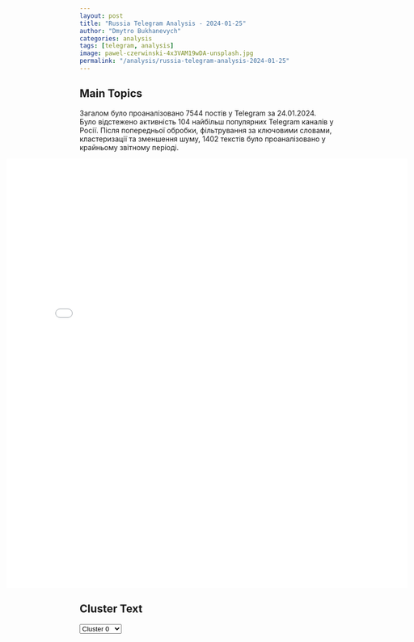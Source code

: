```yaml
---
layout: post
title: "Russia Telegram Analysis - 2024-01-25"
author: "Dmytro Bukhanevych"
categories: analysis
tags: [telegram, analysis]
image: pawel-czerwinski-4x3VAM19wDA-unsplash.jpg
permalink: "/analysis/russia-telegram-analysis-2024-01-25"
---
```


<style>
    /* Adjusting iframe-container styles */
    .wide-iframe-container {
        width: calc(100% + 30vw);  /* Extending the width */
        margin-left: -15vw;       /* Negative margin to push to the left */
        overflow: hidden;         /* In case the iframe content spills over */
    }

    .wide-iframe-container iframe {
        width: 100%;  /* Making the iframe take the full width of its container */
        border: none; /* Removing any borders from the iframe */
    }

    /* Toggle mechanism */
    .hidden {
        display: none;
    }
    
    .show-content-target:checked + .show-content {
        display: block;
    }
</style>

<h2>Main Topics</h2>
<p>Загалом було проаналізовано 7544 постів у Telegram за 24.01.2024. Було відстежено активність 104 найбільш популярних Telegram каналів у Росії. Після попередньої обробки, фільтрування за ключовими словами, кластеризації та зменшення шуму, 1402 текстів було проаналізовано у крайньому звітному періоді.</p>
<!-- Embedding Main Plotly Visualization -->
<div class="wide-iframe-container">
    <iframe src="{{site.baseurl}}/visualizations/2024-01-25/fig_topics_time.html" height="850"></iframe>
</div>


<h2>Cluster Text</h2>

<!-- Dropdown to select a cluster -->
<select id="clusterSelector" onchange="displayClusterText()">
<option value="0">Cluster 0</option><option value="1">Cluster 1</option><option value="2">Cluster 2</option><option value="3">Cluster 3</option><option value="4">Cluster 4</option><option value="5">Cluster 5</option><option value="6">Cluster 6</option><option value="7">Cluster 7</option><option value="8">Cluster 8</option><option value="9">Cluster 9</option><option value="10">Cluster 10</option>
</select>

<!-- Display area for the selected cluster's text -->
<div id="clusterTextDisplay" class="hidden"></div>

<script type="text/javascript">
    var clusterDetails = {"0": "<b>Total Posts:</b> 814<br><b>Date:</b> 2024-01-24 12:47:26+00:00<br><b>Author:</b> chp_crimea<br><b>Link:</b> https://t.me/s/chp_crimea/36418<br><b>Subscribers:</b> 271518<br><b>Text:</b> \u0422\u0435\u043a\u0441\u0442: \u2757\ufe0f\u041a\u0440\u0443\u0448\u0435\u043d\u0438\u0435 \u0418\u043b-76 \u0432 \u0411\u0435\u043b\u0433\u043e\u0440\u043e\u0434\u0441\u043a\u043e\u0439 \u043e\u0431\u043b\u0430\u0441\u0442\u0438 \u043a\u0432\u0430\u043b\u0438\u0444\u0438\u0446\u0438\u0440\u043e\u0432\u0430\u043d\u043e \u043a\u0430\u043a \u0442\u0435\u0440\u0430\u043a\u0442, \u2014 \u041c\u0438\u043d\u043e\u0431\u043e\u0440\u043e\u043d\u044b \u0420\u0424\u2014 \u041f\u043e\u0440\u0430\u0436\u0435\u043d\u0438\u0435 \u0441\u0430\u043c\u043e\u043b\u0435\u0442\u0430 \u0431\u044b\u043b\u043e \u043e\u0441\u0443\u0449\u0435\u0441\u0442\u0432\u043b\u0435\u043d\u043e \u0412\u0421\u0423 \u0438\u0437 \u0440\u0430\u0439\u043e\u043d\u0430 \u043d.\u043f. \u041b\u0438\u043f\u0446\u044b  \u0425\u0430\u0440\u044c\u043a\u043e\u0432\u0441\u043a\u043e\u0439 \u043e\u0431\u043b\u0430\u0441\u0442\u0438 \u0441 \u043f\u0440\u0438\u043c\u0435\u043d\u0435\u043d\u0438\u0435\u043c \u0437\u0435\u043d\u0438\u0442\u043d\u043e\u0433\u043e \u0440\u0430\u043a\u0435\u0442\u043d\u043e\u0433\u043e \u043a\u043e\u043c\u043f\u043b\u0435\u043a\u0441\u0430.\u2014 \u0420\u0430\u0434\u0438\u043e\u043b\u043e\u043a\u0430\u0446\u0438\u043e\u043d\u043d\u044b\u0435 \u0441\u0440\u0435\u0434\u0441\u0442\u0432\u0430 \u0412\u041a\u0421 \u0420\u043e\u0441\u0441\u0438\u0438 \u0437\u0430\u0441\u0435\u043a\u043b\u0438 \u043f\u0443\u0441\u043a \u0434\u0432\u0443\u0445 \u0443\u043a\u0440\u0430\u0438\u043d\u0441\u043a\u0438\u0445 \u0440\u0430\u043a\u0435\u0442.\u2014 \u041e \u043f\u0435\u0440\u0435\u0432\u043e\u0437\u043a\u0435 \u0443\u043a\u0440\u0430\u0438\u043d\u0441\u043a\u0438\u0445 \u043f\u043b\u0435\u043d\u043d\u044b\u0445 \u0432\u043e\u0435\u043d\u043d\u043e-\u0442\u0440\u0430\u043d\u0441\u043f\u043e\u0440\u0442\u043d\u044b\u043c \u0441\u0430\u043c\u043e\u043b\u0435\u0442\u043e\u043c \u043d\u0430 \u0430\u044d\u0440\u043e\u0434\u0440\u043e\u043c \u0411\u0435\u043b\u0433\u043e\u0440\u043e\u0434\u0430 \u041a\u0438\u0435\u0432 \u0437\u043d\u0430\u043b, \u043f\u043e\u0434\u0447\u0435\u0440\u043a\u043d\u0443\u043b\u0438 \u0432 \u0432\u0435\u0434\u043e\u043c\u0441\u0442\u0432\u0435\u2014 \u041e\u0431\u043c\u0435\u043d \u043f\u043b\u0435\u043d\u043d\u044b\u043c\u0438 \u0434\u043e\u043b\u0436\u0435\u043d \u0431\u044b\u043b \u0441\u043e\u0441\u0442\u043e\u044f\u0442\u044c\u0441\u044f \u0432\u043e \u0432\u0442\u043e\u0440\u043e\u0439 \u043f\u043e\u043b\u043e\u0432\u0438\u043d\u0435 \u0434\u043d\u044f \u043d\u0430 \u0440\u043e\u0441\u0441\u0438\u0439\u0441\u043a\u043e-\u0443\u043a\u0440\u0430\u0438\u043d\u0441\u043a\u043e\u0439 \u0433\u0440\u0430\u043d\u0438\u0446\u0435.ForPost", "1": "<b>Total Posts:</b> 67<br><b>Date:</b> 2024-01-24 09:27:52+00:00<br><b>Author:</b> zhest_tresh_novosty_video<br><b>Link:</b> https://t.me/s/zhest_tresh_novosty_video/2605<br><b>Subscribers:</b> 256868<br><b>Text:</b> \u0422\u0435\u043a\u0441\u0442: \u26a1\ufe0f\u041d\u0430 \u0431\u043e\u0440\u0442\u0443 \u0443\u043f\u0430\u0432\u0448\u0435\u0433\u043e \u0418\u043b-76 \u043d\u0430\u0445\u043e\u0434\u0438\u043b\u0438\u0441\u044c 65 \u043f\u043b\u0435\u043d\u043d\u044b\u0445 \u0432\u043e\u0435\u043d\u043d\u043e\u0441\u043b\u0443\u0436\u0430\u0449\u0438\u0445 \u0412\u0421\u0423, \u043f\u0435\u0440\u0435\u0432\u043e\u0437\u0438\u043c\u044b\u0445 \u0432 \u0411\u0435\u043b\u0433\u043e\u0440\u043e\u0434\u0441\u043a\u0443\u044e \u043e\u0431\u043b\u0430\u0441\u0442\u044c \u0434\u043b\u044f \u043e\u0431\u043c\u0435\u043d\u0430, 6 \u0447\u043b\u0435\u043d\u043e\u0432 \u044d\u043a\u0438\u043f\u0430\u0436\u0430 \u0441\u0430\u043c\u043e\u043b\u0435\u0442\u0430 \u0438 3 \u0441\u043e\u043f\u0440\u043e\u0432\u043e\u0436\u0434\u0430\u044e\u0449\u0438\u0445, \u2014  \u041c\u0438\u043d\u043e\u0431\u043e\u0440\u043e\u043d\u044b \u0420\u0424. \u0412 \u0432\u0435\u0434\u043e\u043c\u0441\u0442\u0432\u0435 \u0434\u043e\u0431\u0430\u0432\u0438\u043b\u0438, \u0447\u0442\u043e \u0418\u043b-76 \u043f\u043e\u0442\u0435\u0440\u043f\u0435\u043b \u043a\u0440\u0443\u0448\u0435\u043d\u0438\u0435 \u043e\u043a\u043e\u043b\u043e 11.00 \u043c\u0441\u043a.", "2": "<b>Total Posts:</b> 26<br><b>Date:</b> 2024-01-24 16:45:33+00:00<br><b>Author:</b> bbbreaking<br><b>Link:</b> https://t.me/s/bbbreaking/174083<br><b>Subscribers:</b> 1565746<br><b>Text:</b> \u0422\u0435\u043a\u0441\u0442: \u2757\ufe0f\u0420\u043e\u0441\u0441\u0438\u044f \u0437\u0430\u043f\u0440\u043e\u0441\u0438\u043b\u0430 \u0441\u0440\u043e\u0447\u043d\u043e\u0435 \u0437\u0430\u0441\u0435\u0434\u0430\u043d\u0438\u0435 \u0421\u0411 \u041e\u041e\u041d \u0438\u0437-\u0437\u0430 \u043a\u0440\u0443\u0448\u0435\u043d\u0438\u044f \u0441\u0430\u043c\u043e\u043b\u0435\u0442\u0430 \u0441 \u043f\u043b\u0435\u043d\u043d\u044b\u043c\u0438 \u0432\u043e\u0435\u043d\u043d\u043e\u0441\u043b\u0443\u0436\u0430\u0449\u0438\u043c\u0438 \u0412\u0421\u0423 \u2014 \u041b\u0430\u0432\u0440\u043e\u0432", "3": "<b>Total Posts:</b> 18<br><b>Date:</b> 2024-01-24 17:47:24+00:00<br><b>Author:</b> ostashkonews<br><b>Link:</b> https://t.me/s/OstashkoNews/116477<br><b>Subscribers:</b> 354397<br><b>Text:</b> \u0422\u0435\u043a\u0441\u0442: \ud83c\uddfa\ud83c\uddf8\ud83c\uddf8\ud83c\uddfe\u0421\u0428\u0410 \u043f\u043b\u0430\u043d\u0438\u0440\u0443\u044e\u0442 \u0432\u044b\u0432\u0435\u0441\u0442\u0438 \u0441\u0432\u043e\u0438 \u0432\u043e\u0439\u0441\u043a\u0430 \u0438\u0437 \u0421\u0438\u0440\u0438\u0438 \u2013 Foreign Policy\u041e\u0431\u0441\u0443\u0436\u0434\u0430\u0435\u0442\u0441\u044f \u043f\u043e\u043b\u043d\u044b\u0439 \u0432\u044b\u0432\u043e\u0434 \u0430\u043c\u0435\u0440\u0438\u043a\u0430\u043d\u0441\u043a\u0438\u0445 \u0432\u043e\u0439\u0441\u043a \u0438\u0437 \u0421\u0438\u0440\u0438\u0438.\u2757\ufe0f\u0427\u0435\u0442\u044b\u0440\u0435 \u0438\u0441\u0442\u043e\u0447\u043d\u0438\u043a\u0430 \u0432 \u041c\u0438\u043d\u0438\u0441\u0442\u0435\u0440\u0441\u0442\u0432\u0435 \u043e\u0431\u043e\u0440\u043e\u043d\u044b \u0438 \u0413\u043e\u0441\u0434\u0435\u043f\u0430\u0440\u0442\u0430\u043c\u0435\u043d\u0442\u0435 \u0437\u0430\u044f\u0432\u0438\u043b\u0438, \u0447\u0442\u043e \u0411\u0435\u043b\u044b\u0439 \u0434\u043e\u043c \u0431\u043e\u043b\u044c\u0448\u0435 \u043d\u0435 \u0432\u043a\u043b\u0430\u0434\u044b\u0432\u0430\u0435\u0442 \u0441\u0440\u0435\u0434\u0441\u0442\u0432\u0430 \u0432 \u043f\u043e\u0434\u0434\u0435\u0440\u0436\u0430\u043d\u0438\u0435 \u043c\u0438\u0441\u0441\u0438\u0438, \u043a\u043e\u0442\u043e\u0440\u0443\u044e \u043e\u043d \u0441\u0447\u0438\u0442\u0430\u0435\u0442 \u043d\u0435\u043d\u0443\u0436\u043d\u043e\u0439.\u041d\u0430 \u0434\u0430\u043d\u043d\u044b\u0439 \u043c\u043e\u043c\u0435\u043d\u0442 \u0432 \u0421\u0438\u0440\u0438\u0438 \u043e\u043a\u043e\u043b\u043e 900 \u0430\u043c\u0435\u0440\u0438\u043a\u0430\u043d\u0441\u043a\u0438\u0445 \u0432\u043e\u0435\u043d\u043d\u043e\u0441\u043b\u0443\u0436\u0430\u0449\u0438\u0445.\u0412\u044b\u0432\u043e\u0434 \u0432\u043e\u0439\u0441\u043a \u043c\u043e\u0436\u0435\u0442 \u0431\u044b\u0442\u044c \u0441\u0432\u044f\u0437\u0430\u043d \u0441 \u0436\u0435\u043b\u0430\u043d\u0438\u0435\u043c \u0421\u0428\u0410 \u0440\u0430\u0441\u0448\u0438\u0440\u0438\u0442\u044c \u0437\u043e\u043d\u0443 \u043a\u043e\u043d\u0444\u043b\u0438\u043a\u0442\u0430 \u043d\u0430 \u0411\u043b\u0438\u0436\u043d\u0435\u043c \u0412\u043e\u0441\u0442\u043e\u043a\u0435 \u0438 \u0443\u0431\u0440\u0430\u0442\u044c \u0441 \u043b\u0438\u043d\u0438\u0438 \u0430\u0442\u0430\u043a \u0441\u0432\u043e\u0438 \u043f\u043e\u0434\u0440\u0430\u0437\u0434\u0435\u043b\u0435\u043d\u0438\u044f.\u0422\u0430\u043a\u0436\u0435 \u0432\u044b\u0432\u043e\u0434 \u0432\u043e\u0439\u0441\u043a \u043c\u043e\u0436\u0435\u0442 \u0433\u043e\u0432\u043e\u0440\u0438\u0442\u044c \u043e \u043f\u043e\u0442\u0435\u0440\u0435 \u043d\u0435\u0444\u0442\u044f\u043d\u044b\u0445 \u0438 \u0433\u0430\u0437\u043e\u0432\u044b\u0445 \u043c\u0435\u0441\u0442\u043e\u0440\u043e\u0436\u0434\u0435\u043d\u0438\u0439, \u043d\u0430\u0445\u043e\u0434\u044f\u0449\u0438\u0445\u0441\u044f \u043f\u043e\u043a\u0430 \u0435\u0449\u0435 \u043f\u043e\u0434 \u043a\u043e\u043d\u0442\u0440\u043e\u043b\u0435\u043c \u0421\u0428\u0410.\u041d\u0435\u0434\u0430\u0432\u043d\u0438\u0435 \u0434\u0432\u0438\u0436\u0435\u043d\u0438\u044f \u0432 \u0432\u043e\u043f\u0440\u043e\u0441\u0435 \u0444\u0438\u043d\u0430\u043d\u0441\u0438\u0440\u043e\u0432\u0430\u043d\u0438\u044f \u0423\u043a\u0440\u0430\u0438\u043d\u044b \u0442\u0430\u043a\u0436\u0435 \u043c\u043e\u0433\u0443\u0442 \u043f\u0440\u0438\u0447\u0438\u043d\u043e\u0439 \u0432\u044b\u0432\u043e\u0434\u0430 \u0432\u043e\u0439\u0441\u043a. \u0412 \u043f\u0435\u0440\u0432\u0443\u044e \u043e\u0447\u0435\u0440\u0435\u0434\u044c \u0411\u0435\u043b\u044c\u0433\u0438\u044f \u043d\u0430\u043c\u0435\u0440\u0435\u043d\u0430 \u0444\u0438\u043d\u0430\u043d\u0441\u0438\u0440\u043e\u0432\u0430\u0442\u044c \u043a\u0438\u0435\u0432\u0441\u043a\u0438\u0439 \u0440\u0435\u0436\u0438\u043c \u0438\u0437 \u043f\u0440\u043e\u0446\u0435\u043d\u0442\u043e\u0432 \u043f\u043e \u0437\u0430\u043c\u043e\u0440\u043e\u0436\u0435\u043d\u043d\u044b\u043c \u0430\u043a\u0442\u0438\u0432\u0430\u043c \u0438 \u0432 \u0421\u0428\u0410 \u0441\u0435\u0433\u043e\u0434\u043d\u044f \u043f\u043e\u0434\u0434\u0435\u0440\u0436\u0430\u043b\u0438 \u043f\u0435\u0440\u0435\u0434\u0430\u0447\u0443 \u0440\u043e\u0441\u0441\u0438\u0439\u0441\u043a\u0438\u0445 \u0430\u043a\u0442\u0438\u0432\u043e\u0432 \u0423\u043a\u0440\u0430\u0438\u043d\u0435.\u0412\u0435\u0440\u043e\u044f\u0442\u043d\u043e, \u043a\u043e\u043d\u0433\u0440\u0435\u0441\u0441 \u0421\u0428\u0410 \u043d\u0435 \u0431\u0443\u0434\u0435\u0442 \u0432\u044b\u0434\u0435\u043b\u044f\u0442\u044c \u0441\u0440\u0435\u0434\u0441\u0442\u0432\u0430 \u0438\u0437 \u0441\u043e\u0431\u0441\u0442\u0432\u0435\u043d\u043d\u043e\u0433\u043e \u0431\u044e\u0434\u0436\u0435\u0442\u0430, \u0447\u0442\u043e \u043f\u0440\u0438\u0432\u043e\u0434\u0438\u0442 \u0412\u0430\u0448\u0438\u043d\u0433\u0442\u043e\u043d \u043a \u043f\u043e\u043f\u044b\u0442\u043a\u0430\u043c \u0438\u0441\u043f\u043e\u043b\u044c\u0437\u043e\u0432\u0430\u0442\u044c \u0443\u0436\u0435 \u0438\u043c\u0435\u044e\u0449\u0438\u0435\u0441\u044f \u0441\u0440\u0435\u0434\u0441\u0442\u0432\u0430 (\u043d\u0430\u043f\u0440\u0438\u043c\u0435\u0440, \u043e\u0440\u0443\u0436\u0438\u0435 \u0432 \u0421\u0438\u0440\u0438\u0438) \u0434\u043b\u044f \u0431\u043e\u0440\u044c\u0431\u044b \u043f\u0440\u043e\u0442\u0438\u0432 \u0420\u043e\u0441\u0441\u0438\u0438 \u043d\u0430 \u0423\u043a\u0440\u0430\u0438\u043d\u0435.", "4": "<b>Total Posts:</b> 17<br><b>Date:</b> 2024-01-24 16:36:53+00:00<br><b>Author:</b> ru2ch<br><b>Link:</b> https://t.me/s/ru2ch/102220<br><b>Subscribers:</b> 480577<br><b>Text:</b> \u0422\u0435\u043a\u0441\u0442: \u26a1\ufe0f\u041f\u0440\u043e\u0444\u0438\u043b\u044c\u043d\u044b\u0439 \u043a\u043e\u043c\u0438\u0442\u0435\u0442 \u0421\u0435\u043d\u0430\u0442\u0430 \u041a\u043e\u043d\u0433\u0440\u0435\u0441\u0441\u0430 \u0421\u0428\u0410 \u043f\u043e\u0434\u0434\u0435\u0440\u0436\u0430\u043b \u0437\u0430\u043a\u043e\u043d\u043e\u043f\u0440\u043e\u0435\u043a\u0442 \u043e \u043f\u0435\u0440\u0435\u0434\u0430\u0447\u0435 \u0437\u0430\u043c\u043e\u0440\u043e\u0436\u0435\u043d\u043d\u044b\u0445 \u0440\u043e\u0441\u0441\u0438\u0439\u0441\u043a\u0438\u0445 \u0430\u043a\u0442\u0438\u0432\u043e\u0432 \u0423\u043a\u0440\u0430\u0438\u043d\u0435", "5": "<b>Total Posts:</b> 27<br><b>Date:</b> 2024-01-24 13:00:37+00:00<br><b>Author:</b> rian_ru<br><b>Link:</b> https://t.me/s/rian_ru/228847<br><b>Subscribers:</b> 2951318<br><b>Text:</b> \u0422\u0435\u043a\u0441\u0442: \u041e\u0440\u0431\u0430\u043d \u0441\u043e\u043e\u0431\u0449\u0438\u043b, \u0447\u0442\u043e \u043f\u043e\u0433\u043e\u0432\u043e\u0440\u0438\u043b \u0441\u043e \u0421\u0442\u043e\u043b\u0442\u0435\u043d\u0431\u0435\u0440\u0433\u043e\u043c, \u043f\u0440\u0430\u0432\u0438\u0442\u0435\u043b\u044c\u0441\u0442\u0432\u043e \u0412\u0435\u043d\u0433\u0440\u0438\u0438 \u043f\u0440\u0438\u0437\u044b\u0432\u0430\u0435\u0442 \u043f\u0430\u0440\u043b\u0430\u043c\u0435\u043d\u0442 \u0440\u0430\u0442\u0438\u0444\u0438\u0446\u0438\u0440\u043e\u0432\u0430\u0442\u044c \u0447\u043b\u0435\u043d\u0441\u0442\u0432\u043e \u0428\u0432\u0435\u0446\u0438\u0438 \u0432 \u041d\u0410\u0422\u041e \u043f\u0440\u0438 \u043f\u0435\u0440\u0432\u043e\u0439 \u0432\u043e\u0437\u043c\u043e\u0436\u043d\u043e\u0441\u0442\u0438.\u041f\u043e\u0441\u043b\u0435 \u0432\u0447\u0435\u0440\u0430\u0448\u043d\u0435\u0433\u043e \u043e\u0434\u043e\u0431\u0440\u0435\u043d\u0438\u044f \u0441\u043e \u0441\u0442\u043e\u0440\u043e\u043d\u044b \u0442\u0443\u0440\u0435\u0446\u043a\u043e\u0433\u043e \u043f\u0430\u0440\u043b\u0430\u043c\u0435\u043d\u0442\u0430 \u0435\u0434\u0438\u043d\u0441\u0442\u0432\u0435\u043d\u043d\u0430\u044f \u0441\u0442\u0440\u0430\u043d\u0430, \u043a\u043e\u0442\u043e\u0440\u0430\u044f \u043f\u043e\u043a\u0430 \u043d\u0435 \u0440\u0430\u0442\u0438\u0444\u0438\u0446\u0438\u0440\u043e\u0432\u0430\u043b\u0430 \u0441\u043e\u0433\u043b\u0430\u0448\u0435\u043d\u0438\u0435 - \u043a\u0430\u043a \u0440\u0430\u0437 \u0412\u0435\u043d\u0433\u0440\u0438\u044f.", "6": "<b>Total Posts:</b> 151<br><b>Date:</b> 2024-01-24 10:58:37+00:00<br><b>Author:</b> solovievlive<br><b>Link:</b> https://t.me/s/SolovievLive/236271<br><b>Subscribers:</b> 1274509<br><b>Text:</b> \u0422\u0435\u043a\u0441\u0442: \ud83d\udca1\u042d\u0424\u0418\u0420 | \u041b\u0410\u0411\u0418\u0420\u0418\u041d\u0422 \u041a\u0410\u0420\u041d\u0410\u0423\u0425\u041e\u0412\u0410 | \u0421\u041e\u041b\u041e\u0412\u042c\u0401\u0412 LIVE    \u0421\u0435\u0440\u0433\u0435\u0439 \u041a\u0430\u0440\u043d\u0430\u0443\u0445\u043e\u0432 \u0432\u044b\u0445\u043e\u0434\u0438\u0442 \u0432 \u0441\u0432\u043e\u0439 \u0435\u0436\u0435\u0434\u043d\u0435\u0432\u043d\u044b\u0439 \u0430\u0432\u0442\u043e\u0440\u0441\u043a\u0438\u0439 \u044d\u0444\u0438\u0440 \u043d\u0430 \u0421\u043e\u043b\u043e\u0432\u044c\u0451\u0432LIVE  \u041f\u043e \u0441\u0430\u043c\u044b\u043c \u043e\u0441\u0442\u0440\u044b\u043c \u0438 \u0441\u0440\u043e\u0447\u043d\u044b\u043c \u0442\u0435\u043c\u0430\u043c \u0434\u043d\u044f \u0443\u0441\u043b\u044b\u0448\u0438\u043c \u0441\u0435\u0433\u043e\u0434\u043d\u044f \u043c\u043d\u0435\u043d\u0438\u044f \u044d\u043a\u0441\u043f\u0435\u0440\u0442\u043e\u0432:     \u25a0 \u041a\u0440\u0443\u0448\u0435\u043d\u0438\u0435 \u0418\u043b-76 \u0441 \u043f\u043b\u0435\u043d\u043d\u044b\u043c\u0438 \u0412\u0421\u0423. \u041e\u0431\u043c\u0435\u043d \u043f\u043b\u0435\u043d\u043d\u044b\u043c\u0438 \u043e\u0442\u043c\u0435\u043d\u044f\u0435\u0442\u0441\u044f\u25a0 \u041f\u0443\u0442\u044c \u0438\u0437 \u0443\u043a\u0440\u0430\u0438\u043d\u0446\u0430 \u0432 \u0440\u0443\u0441\u0441\u043a\u043e\u0433\u043e: \u043f\u0440\u043e\u0434\u044e\u0441\u0435\u0440 \u042e\u0440\u0438\u0439 \u0411\u0430\u0440\u0434\u0430\u0448 \u0440\u0430\u0441\u0441\u043a\u0430\u0436\u0435\u0442 \u043e \u043f\u043e\u043b\u0443\u0447\u0435\u043d\u0438\u0438 \u043f\u0430\u0441\u043f\u043e\u0440\u0442\u0430 \u0420\u0424\u25a0 \u0421\u043e\u0432\u0435\u0442 \u0411\u0435\u0437\u043e\u043f\u0430\u0441\u043d\u043e\u0441\u0442\u0438 \u041e\u041e\u041d \u0434\u043e\u043b\u0436\u0435\u043d \u043f\u0440\u0438\u0437\u0432\u0430\u0442\u044c \u043a \u043f\u0440\u0435\u043a\u0440\u0430\u0449\u0435\u043d\u0438\u044e \u043e\u0433\u043d\u044f \u0432 \u0441\u0435\u043a\u0442\u043e\u0440\u0435 \u0413\u0430\u0437\u0430\u25a0 \u0411\u0435\u0440\u043b\u0438\u043d \u0441\u043e\u0431\u0438\u0440\u0430\u0435\u0442\u0441\u044f \u043d\u0430\u043f\u0440\u0430\u0432\u0438\u0442\u044c \u041a\u0438\u0435\u0432\u0443 \u0448\u0435\u0441\u0442\u044c \u0432\u0435\u0440\u0442\u043e\u043b\u0435\u0442\u043e\u0432 Sea King\u25a0 \u041d\u0438\u043a\u0438 \u0425\u0435\u0439\u043b\u0438 \u043e\u043a\u0430\u0437\u0430\u043b\u043e\u0441\u044c \u00ab\u043f\u043e\u0434\u0441\u0442\u0430\u0432\u043d\u044b\u043c\u00bb \u0440\u0435\u0441\u043f\u0443\u0431\u043b\u0438\u043a\u0430\u043d\u0446\u0435\u043c \ud83d\udc41 \u0422\u0435\u043b\u0435\u043a\u0430\u043d\u0430\u043b \u0421\u043e\u043b\u043e\u0432\u044c\u0451\u0432LIVE \u0441\u043c\u043e\u0442\u0440\u0438\u0442\u0435 \u043d\u0430 \u0431\u044b\u0432\u0448\u0438\u0445 \u0447\u0430\u0441\u0442\u043e\u0442\u0430\u0445 Euronews, \u0432 \u0421\u043c\u0430\u0440\u0442 \u0422\u0412, \u043f\u0440\u0438\u043b\u043e\u0436\u0435\u043d\u0438\u044f\u0445 \u0421\u043c\u043e\u0442\u0440\u0438\u043c \u0438 Wink     \ud83d\udcfa\u0421\u043c\u043e\u0442\u0440\u0438\u0442\u0435 \u043d\u0430 SOLOVIEV.LIVE \u0438 \u0432 Telegram", "7": "<b>Total Posts:</b> 32<br><b>Date:</b> 2024-01-24 04:17:07+00:00<br><b>Author:</b> rt_russian<br><b>Link:</b> https://t.me/s/rt_russian/187188<br><b>Subscribers:</b> 810835<br><b>Text:</b> \u0422\u0435\u043a\u0441\u0442: \u0422\u0440\u0430\u043c\u043f \u043e\u0431\u044a\u044f\u0432\u0438\u043b \u043e \u0441\u0432\u043e\u0435\u0439 \u043f\u043e\u0431\u0435\u0434\u0435 \u043d\u0430 \u043f\u0440\u0430\u0439\u043c\u0435\u0440\u0438\u0437 \u0440\u0435\u0441\u043f\u0443\u0431\u043b\u0438\u043a\u0430\u043d\u0446\u0435\u0432 \u0432 \u0448\u0442\u0430\u0442\u0435 \u041d\u044c\u044e-\u0413\u0435\u043c\u043f\u0448\u0438\u0440.\u0415\u0433\u043e \u0435\u0434\u0438\u043d\u0441\u0442\u0432\u0435\u043d\u043d\u0430\u044f \u0441\u043e\u043f\u0435\u0440\u043d\u0438\u0446\u0430 \u0432 \u0431\u043e\u0440\u044c\u0431\u0435 \u0437\u0430 \u0432\u044b\u0434\u0432\u0438\u0436\u0435\u043d\u0438\u0435 \u043a\u0430\u043d\u0434\u0438\u0434\u0430\u0442\u043e\u043c \u0432 \u043f\u0440\u0435\u0437\u0438\u0434\u0435\u043d\u0442\u044b \u0421\u0428\u0410 \u043e\u0442 \u043f\u0430\u0440\u0442\u0438\u0438 \u041d\u0438\u043a\u043a\u0438 \u0425\u0435\u0439\u043b\u0438 \u043f\u0440\u0438\u0437\u043d\u0430\u043b\u0430 \u043f\u043e\u0440\u0430\u0436\u0435\u043d\u0438\u0435.\ud83d\udfe9 RT \u043d\u0430 \u0440\u0443\u0441\u0441\u043a\u043e\u043c. \u041f\u043e\u0434\u043f\u0438\u0448\u0438\u0441\u044c", "8": "<b>Total Posts:</b> 25<br><b>Date:</b> 2024-01-24 21:43:11+00:00<br><b>Author:</b> petrovtel<br><b>Link:</b> https://t.me/s/petrovtel/49700<br><b>Subscribers:</b> 491617<br><b>Text:</b> \u0422\u0435\u043a\u0441\u0442: \u0412 \u0422\u0443\u0430\u043f\u0441\u0435 \u0432 \u0440\u0430\u0439\u043e\u043d\u0435 \u043d\u0435\u0444\u0442\u0435\u0431\u0430\u0437\u044b \u043f\u0440\u043e\u0438\u0437\u043e\u0448\u0435\u043b \u043f\u043e\u0436\u0430\u0440, \u0441\u043e\u043e\u0431\u0449\u0430\u0435\u0442 SHOT.\u041a\u0430\u043a \u0440\u0430\u0441\u0441\u043a\u0430\u0437\u0430\u043b\u0438 \u043e\u0447\u0435\u0432\u0438\u0434\u0446\u044b, \u043f\u0435\u0440\u0435\u0434 \u044d\u0442\u0438\u043c \u0431\u044b\u043b\u0438 \u0441\u043b\u044b\u0448\u043d\u044b \u0432\u0437\u0440\u044b\u0432\u044b. \u041f\u043e \u043f\u0440\u0435\u0434\u0432\u0430\u0440\u0438\u0442\u0435\u043b\u044c\u043d\u043e\u0439 \u0438\u043d\u0444\u043e\u0440\u043c\u0430\u0446\u0438\u0438, \u044d\u0442\u043e \u0431\u044b\u043b\u0438 \u0437\u0432\u0443\u043a\u0438 \u0440\u0430\u0431\u043e\u0442\u044b \u041f\u0412\u041e. \u041e\u0444\u0438\u0446\u0438\u0430\u043b\u044c\u043d\u043e\u0439 \u0438\u043d\u0444\u043e\u0440\u043c\u0430\u0446\u0438\u0438 \u043f\u043e\u043a\u0430 \u043d\u0435\u0442.\u041a\u041a \ud83d\udc00", "9": "<b>Total Posts:</b> 20<br><b>Date:</b> 2024-01-24 07:37:28+00:00<br><b>Author:</b> voenkorkotenok<br><b>Link:</b> https://t.me/s/voenkorKotenok/53466<br><b>Subscribers:</b> 377525<br><b>Text:</b> \u0422\u0435\u043a\u0441\u0442: \u041d\u0430\u0434 \u041e\u0440\u043b\u043e\u0432\u0441\u043a\u043e\u0439 \u043e\u0431\u043b\u0430\u0441\u0442\u044c\u044e \u043f\u0435\u0440\u0435\u0445\u0432\u0430\u0447\u0435\u043d\u044b \u0447\u0435\u0442\u044b\u0440\u0435 \u0443\u043a\u0440\u0430\u0438\u043d\u0441\u043a\u0438\u0445 \u0434\u0440\u043e\u043d\u0430.  \u0411\u0435\u0441\u043f\u0438\u043b\u043e\u0442\u043d\u0438\u043a\u0438 \u0441\u0430\u043c\u043e\u043b\u0435\u0442\u043d\u043e\u0433\u043e \u0442\u0438\u043f\u0430 \u0431\u044b\u043b\u0438 \u0441\u0431\u0438\u0442\u044b \u0434\u0435\u0436\u0443\u0440\u043d\u044b\u043c\u0438 \u0441\u0440\u0435\u0434\u0441\u0442\u0432\u0430\u043c\u0438 \u041f\u0412\u041e.  @voenkorKotenok", "10": "<b>Total Posts:</b> 18<br><b>Date:</b> 2024-01-24 17:01:49+00:00<br><b>Author:</b> roman_hudeacov<br><b>Link:</b> https://t.me/s/ROMAN_HUDEACOV/1389<br><b>Subscribers:</b> 482544<br><b>Text:</b> \u0422\u0435\u043a\u0441\u0442: (\u0437\u0432\u0443\u043a\u0438 \u0441\u0442\u0440\u0435\u043b\u044c\u0431\u044b)- \u0427\u0442\u043e \u0431\u044b\u043b\u043e \u0441\u0435\u0439\u0447\u0430\u0441?- \u0414\u0440\u043e\u043d \u0441\u0431\u0438\u043b\u0438!- \u0413\u0434\u0435 \u043b\u0435\u0436\u0438\u0442?- \u041d\u0430 \u043c\u0438\u043d\u043d\u043e\u043c \u043f\u043e\u043b\u0435. \ud83d\udcfa\ud83d\udcfa\ud83d\udcfa \u0412\u0440\u0430\u0436\u0435\u0441\u043a\u0438\u0439 FPV-\u0434\u0440\u043e\u043d \u0437\u0430\u0441\u0451\u043a \u0434\u0432\u0438\u0436\u0435\u043d\u0438\u0435 \u043d\u0430\u0448\u0438\u0445 \u0431\u043e\u0439\u0446\u043e\u0432 \u043d\u0430 \u041b\u0411\u0421. \u0418 \u043d\u0430\u0447\u0430\u043b \u043f\u0440\u0435\u0441\u043b\u0435\u0434\u043e\u0432\u0430\u043d\u0438\u0435. \u041f\u0430\u0440\u043d\u0438 \u0443\u0441\u043f\u0435\u043b\u0438 \u0434\u043e\u0431\u0435\u0436\u0430\u0442\u044c \u0434\u043e \u0443\u043a\u0440\u044b\u0442\u0438\u044f, \u0430 \u0432\u043e\u0442 \u0447\u0442\u043e \u0431\u044b\u043b\u043e \u0434\u0430\u043b\u044c\u0448\u0435 \u2013 \u0441\u043c\u043e\u0442\u0440\u0438\u0442\u0435 \u0432 \u0432\u0438\u0434\u0435\u043e \ud83d\ude4f\ud83c\udffb \u0427\u0442\u043e\u0431\u044b \u043d\u0438 \u043e\u0434\u0438\u043d \u0434\u0440\u043e\u043d \u043d\u0435 \u043f\u0440\u043e\u0448\u0451\u043b / \u041f\u043e\u0434\u043f\u0438\u0441\u0430\u0442\u044c\u0441\u044f\u041c\u0430\u0442\u0435\u0440\u0438\u0430\u043b\u044b \u043f\u0440\u0435\u0434\u043e\u0441\u0442\u0430\u0432\u043b\u0435\u043d\u044b \u0432\u043e\u0435\u043d\u043a\u043e\u0440\u043e\u043c \u0442/\u043a \"\u0417\u0432\u0435\u0437\u0434\u0430\" \u0418\u0433\u043e\u0440\u0435\u043c \u041b\u0430\u043f\u0438\u043a\u043e\u043c."};

    function displayClusterText() {
        var selectedLabel = document.getElementById("clusterSelector").value;
        var details = clusterDetails[selectedLabel];
        var textDiv = document.getElementById("clusterTextDisplay");
        textDiv.innerHTML = '<p>' + details + '</p>';
        textDiv.classList.remove('hidden');
    }
</script>

